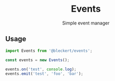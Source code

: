 <h1 align="center">Events</h1>
<p align="center">Simple event manager</p>

## Usage

```javascript
import Events from '@bleckert/events';

const events = new Events();

events.on('test', console.log);
events.emit('test', 'foo', 'bar');
```
